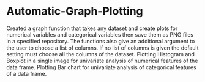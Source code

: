 # Automatic-Graph-Plotting

Created a graph function that takes any dataset and create plots for numerical variables and categorical variables then save them as PNG files in a specified
repository.
The functions also give an additional argument to the user to choose a list of columns. If no list of columns is given the default setting must choose all the columns
of the dataset.
Plotting Histogram and Boxplot in a single image for univariate analysis of numerical features of the data frame.
Plotting Bar chart for univariate analysis of categorical features of a data frame.
